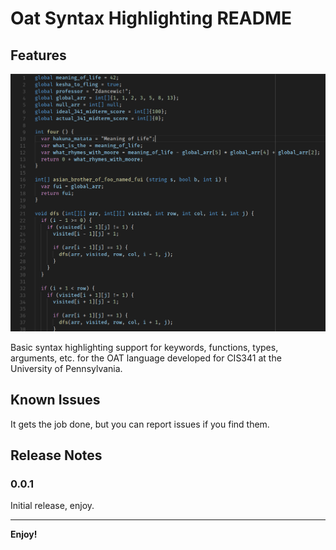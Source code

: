 # Oat Syntax Highlighting README

## Features

![screenshot](/screenshot.png)

Basic syntax highlighting support for keywords, functions, types, arguments, etc. for the OAT language developed for CIS341 at the University of Pennsylvania.

## Known Issues

It gets the job done, but you can report issues if you find them.

## Release Notes

### 0.0.1

Initial release, enjoy.

-----------------------------------------------------------------------------------------------------------

**Enjoy!**
